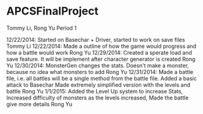 APCSFinalProject
================

Tommy Li, Rong Yu
Period 1

12/22/2014: Started on Basechar + Driver, started to work on save files  Tommy Li
12/22/2014: Made a outline of how the game would progress and how a battle would work  Rong Yu
12/29/2014: Created a sperate load and save feature. It will be implement after character generator is created Rong Yu
12/30/2014: MonsterGen changes the stats. Doesn't make a monster, because no idea what monsters to add Rong Yu
12/31/2014: Made a battle file, i.e. all battles will be a single method from the battle file. 
	Added a basic attack to Basechar
	Made extremely simplified version with the levels and battle Rong Yu
1/1/2015: Added the Level Up system to increase Stats,
	Increased difficulty of monsters as the levels increased,
	Made the battle give more details Rong Yu